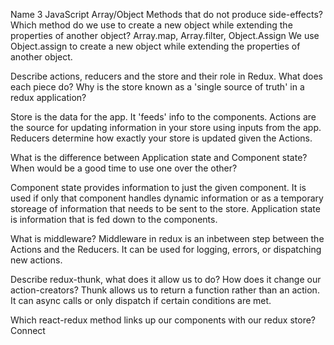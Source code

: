 Name 3 JavaScript Array/Object Methods that do not produce side-effects? Which method do we use to create a new object while extending the properties of another object? Array.map, Array.filter, Object.Assign We use Object.assign to create a new object while extending the properties of another object.

Describe actions, reducers and the store and their role in Redux. What does each piece do? Why is the store known as a 'single source of truth' in a redux application?

Store is the data for the app. It 'feeds' info to the components. Actions are the source for updating information in your store using inputs from the app. Reducers determine how exactly your store is updated given the Actions.

What is the difference between Application state and Component state? When would be a good time to use one over the other?

Component state provides information to just the given component. It is used if only that component handles dynamic information or as a temporary storeage of information that needs to be sent to the store. Application state is information that is fed down to the components.

What is middleware? Middleware in redux is an inbetween step between the Actions and the Reducers. It can be used for logging, errors, or dispatching new actions.

Describe redux-thunk, what does it allow us to do? How does it change our action-creators? Thunk allows us to return a function rather than an action. It can async calls or only dispatch if certain conditions are met.

Which react-redux method links up our components with our redux store? Connect
